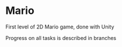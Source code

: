 # Mario
First level of 2D Mario game, done with Unity

Progress on all tasks is described in branches
